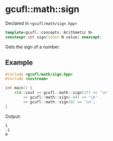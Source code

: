 # gcufl::math::sign
Declared in `<gcufl/math/sign.hpp>`
```cpp
template<gcufl::concepts::Arithmetic N>
constexpr int sign(const N value) noexcept;
```
Gets the sign of a number.
## Example
```cpp
#include <gcufl/math/sign.hpp>
#include <iostream>

int main() {
	std::cout << gcufl::math::sign(17) << '\n'
		<< gcufl::math::sign(-44) << '\n'
		<< gcufl::math::sign(0) << '\n';
}
```
Output:
```
1
-1
0
```
